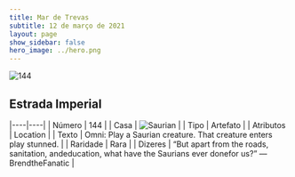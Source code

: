 ```yaml
---
title: Mar de Trevas
subtitle: 12 de março de 2021
layout: page
show_sidebar: false
hero_image: ../hero.png
---
```


![144](https://cdn.keyforgegame.com/media/card_front/pt/496_144_69W2QJ87J3QQ_pt.png)

## Estrada Imperial

|----|----|
| Número | 144 |
| Casa | ![Saurian](https://archonarcana.com/images/thumb/9/9e/Saurian_P.png/22px-Saurian_P.png "Sauro") |
| Tipo | Artefato |
| Atributos | Location |
| Texto | Omni: Play a Saurian creature. That creature enters play stunned. |
| Raridade | Rara |
| Dizeres | “But apart from the roads, sanitation, and<softreturn>education, what have the Saurians ever done<softreturn>for us?” —Brend<nonbreak>the<nonbreak>Fanatic |
